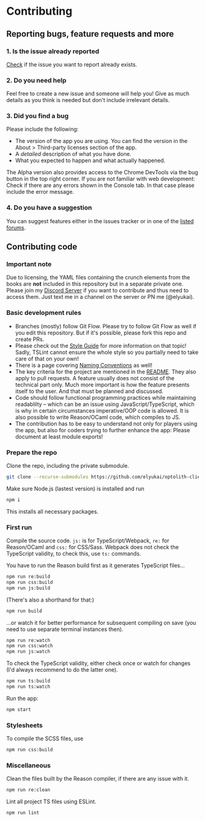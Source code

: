 # Contributing

## Reporting bugs, feature requests and more

### 1. Is the issue already reported

[Check](https://github.com/elyukai/optolith-client/issues) if the issue you want to report already exists.

### 2. Do you need help

Feel free to create a new issue and someone will help you! Give as much details as you think is needed but don't include irrelevant details.

### 3. Did you find a bug

Please include the following:

- The version of the app you are using. You can find the version in the About > Third-party licenses section of the app.
- A *detailed* description of what you have done.
- What you expected to happen and what actually happened.

The Alpha version also provides access to the Chrome DevTools via the bug button in the top right corner. If you are not familiar with web development: Check if there are any errors shown in the Console tab. In that case please include the error message.

### 4. Do you have a suggestion

You can suggest features either in the issues tracker or in one of the [listed forums](https://github.com/elyukai/optolith-client).

## Contributing code

### Important note

Due to licensing, the YAML files containing the crunch elements from the books are **not** included in this repository but in a separate private one. Please join my [Discord Server](https://discord.gg/uDyR4yr) if you want to contribute and thus need to access them. Just text me in a channel on the server or PN me (@elyukai).

### Basic development rules

- Branches (mostly) follow Git Flow. Please try to follow Git Flow as well if you edit this repository. But if it's possible, please fork this repo and create PRs.
- Please check out the [Style Guide](https://github.com/elyukai/optolith-client/wiki/Code-Style-Guide) for more information on that topic! Sadly, TSLint cannot ensure the whole style so you partially need to take care of that on your own!
- There is a page covering [Naming Conventions](https://github.com/elyukai/optolith-client/wiki/Naming-Conventions) as well!
- The key criteria for the project are mentioned in the [README](README.md). They also apply to pull requests. A feature usually does not consist of the technical part only. Much more important is how the feature presents itself to the user. And that must be planned and discussed.
- Code should follow functional programming practices while maintaining readablilty &ndash; which can be an issue using JavaScript/TypeScript, which is why in certain circumstances imperative/OOP code is allowed. It is also possible to write Reason/OCaml code, which compiles to JS.
- The contribution has to be easy to understand not only for players using the app, but also for coders trying to further enhance the app: Please document at least module exports!

### Prepare the repo

Clone the repo, including the private submodule.

```sh
git clone --recurse-submodules https://github.com/elyukai/optolith-client.git
```

Make sure Node.js (lastest version) is installed and run

```sh
npm i
```

This installs all necessary packages.

### First run

Compile the source code. `js:` is for TypeScript/Webpack, `re:` for Reason/OCaml and `css:` for CSS/Sass. Webpack does not check the TypeScript validity, to check this, use `ts:` commands.

You have to run the Reason build first as it generates TypeScript files...

```sh
npm run re:build
npm run css:build
npm run js:build
```

(There's also a shorthand for that:)

```sh
npm run build
```

&hellip;or watch it for better performance for subsequent compiling on save (you need to use separate terminal instances then).

```sh
npm run re:watch
npm run css:watch
npm run js:watch
```

To check the TypeScript validity, either check once or watch for changes (I'd always recommend to do the latter one).

```sh
npm run ts:build
npm run ts:watch
```

Run the app:

```sh
npm start
```

### Stylesheets

To compile the SCSS files, use

```sh
npm run css:build
```

### Miscellaneous

Clean the files built by the Reason compiler, if there are any issue with it.

```sh
npm run re:clean
```

Lint all project TS files using ESLint.

```sh
npm run lint
```
